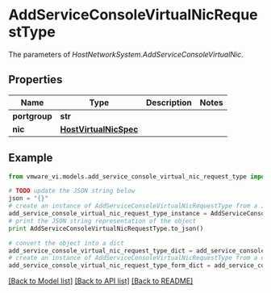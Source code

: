 # AddServiceConsoleVirtualNicRequestType

The parameters of *HostNetworkSystem.AddServiceConsoleVirtualNic*. 

## Properties
Name | Type | Description | Notes
------------ | ------------- | ------------- | -------------
**portgroup** | **str** |  | 
**nic** | [**HostVirtualNicSpec**](HostVirtualNicSpec.md) |  | 

## Example

```python
from vmware_vi.models.add_service_console_virtual_nic_request_type import AddServiceConsoleVirtualNicRequestType

# TODO update the JSON string below
json = "{}"
# create an instance of AddServiceConsoleVirtualNicRequestType from a JSON string
add_service_console_virtual_nic_request_type_instance = AddServiceConsoleVirtualNicRequestType.from_json(json)
# print the JSON string representation of the object
print AddServiceConsoleVirtualNicRequestType.to_json()

# convert the object into a dict
add_service_console_virtual_nic_request_type_dict = add_service_console_virtual_nic_request_type_instance.to_dict()
# create an instance of AddServiceConsoleVirtualNicRequestType from a dict
add_service_console_virtual_nic_request_type_form_dict = add_service_console_virtual_nic_request_type.from_dict(add_service_console_virtual_nic_request_type_dict)
```
[[Back to Model list]](../README.md#documentation-for-models) [[Back to API list]](../README.md#documentation-for-api-endpoints) [[Back to README]](../README.md)


